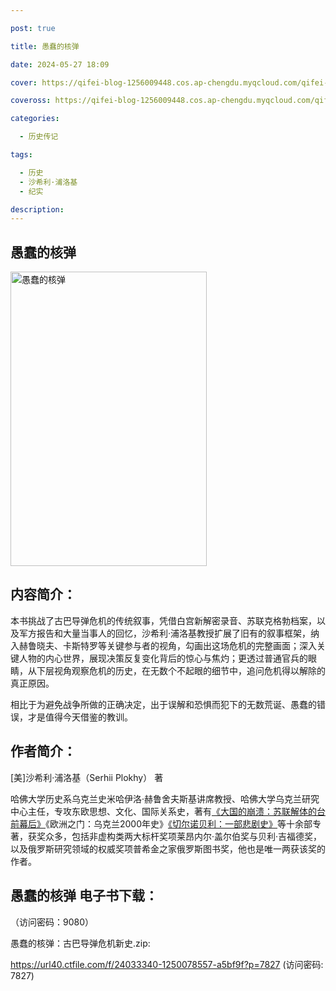 ```yaml
---

post: true

title: 愚蠢的核弹

date: 2024-05-27 18:09

cover: https://qifei-blog-1256009448.cos.ap-chengdu.myqcloud.com/qifei-blog/6600e7889f345e8d03a9bfa8.jpg

coveross: https://qifei-blog-1256009448.cos.ap-chengdu.myqcloud.com/qifei-blog/6600e7889f345e8d03a9bfa8.jpg

categories:

  - 历史传记

tags:

  - 历史
  - 沙希利·浦洛基
  - 纪实

description:
---
```


## 愚蠢的核弹
<img alt="愚蠢的核弹 " class="aligncenter loaded" data-was-processed="true" decoding="async" fetchpriority="high" height="471" src="https://qifei-blog-1256009448.cos.ap-chengdu.myqcloud.com/qifei-blog/6600e7889f345e8d03a9bfa8.jpg " style="cursor: zoom-in;" width="314"/>

## 内容简介：

本书挑战了古巴导弹危机的传统叙事，凭借白宫新解密录音、苏联克格勃档案，以及军方报告和大量当事人的回忆，沙希利·浦洛基教授扩展了旧有的叙事框架，纳入赫鲁晓夫、卡斯特罗等关键参与者的视角，勾画出这场危机的完整画面；深入关键人物的内心世界，展现决策反复变化背后的惊心与焦灼；更透过普通官兵的眼睛，从下层视角观察危机的历史，在无数个不起眼的细节中，追问危机得以解除的真正原因。

相比于为避免战争所做的正确决定，出于误解和恐惧而犯下的无数荒诞、愚蠢的错误，才是值得今天借鉴的教训。

## 作者简介：

[美]沙希利·浦洛基（Serhii Plokhy） 著

哈佛大学历史系乌克兰史米哈伊洛·赫鲁舍夫斯基讲席教授、哈佛大学乌克兰研究中心主任，专攻东欧思想、文化、国际关系史，著有<a href="https://www.huibooks.com/8223.html">《大国的崩溃：苏联解体的台前幕后》</a>《欧洲之门：乌克兰2000年史》<a href="https://www.huibooks.com/3722.html">《切尔诺贝利：一部悲剧史》</a>等十余部专著，获奖众多，包括非虚构类两大标杆奖项莱昂内尔·盖尔伯奖与贝利·吉福德奖，以及俄罗斯研究领域的权威奖项普希金之家俄罗斯图书奖，他也是唯一两获该奖的作者。

## 愚蠢的核弹 电子书下载：

 （访问密码：9080）

愚蠢的核弹：古巴导弹危机新史.zip: 

https://url40.ctfile.com/f/24033340-1250078557-a5bf9f?p=7827 (访问密码: 7827)
